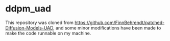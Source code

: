 # ddpm_uad
This repository was cloned from https://github.com/FinnBehrendt/patched-Diffusion-Models-UAD, and some minor modifications have been made to make the code runnable on my machine.
